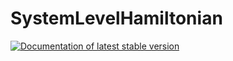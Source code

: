 # SystemLevelHamiltonian
<a href="https://jeffwack.github.io/SystemLevelHamiltonian.jl/dev/"><img src="https://img.shields.io/badge/docs-stable-blue.svg" alt="Documentation of latest stable version"></a>
